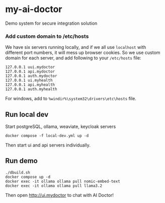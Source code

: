 # my-ai-doctor
Demo system for secure integration solution

### Add custom domain to /etc/hosts
We have six servers running locally, and if we all use `localhost` with different port numbers,
it will mess up browser cookies. So we use custom domain for each server,
and add following to your `/etc/hosts` file:

```
127.0.0.1 uui.mydoctor
127.0.0.1 api.mydoctor
127.0.0.1 auth.mydoctor
127.0.0.1 ui.myhealth
127.0.0.1 api.myhealth
127.0.0.1 auth.myhealth
```

For windows, add to `%windir%\system32\drivers\etc\hosts` file.


## Run local dev

Start postgreSQL, ollama, weaviate, keycloak servers
```
docker compose -f local-dev.yml up -d
```

Then start ui and api servers individually.

## Run demo
```
./dbuild.sh
docker compose up -d
docker exec -it ollama ollama pull nomic-embed-text
docker exec -it ollama ollama pull llama3.2
```

Then open http://ui.mydoctor to chat with AI Doctor!
